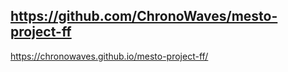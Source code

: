 https://github.com/ChronoWaves/mesto-project-ff
---
https://chronowaves.github.io/mesto-project-ff/
